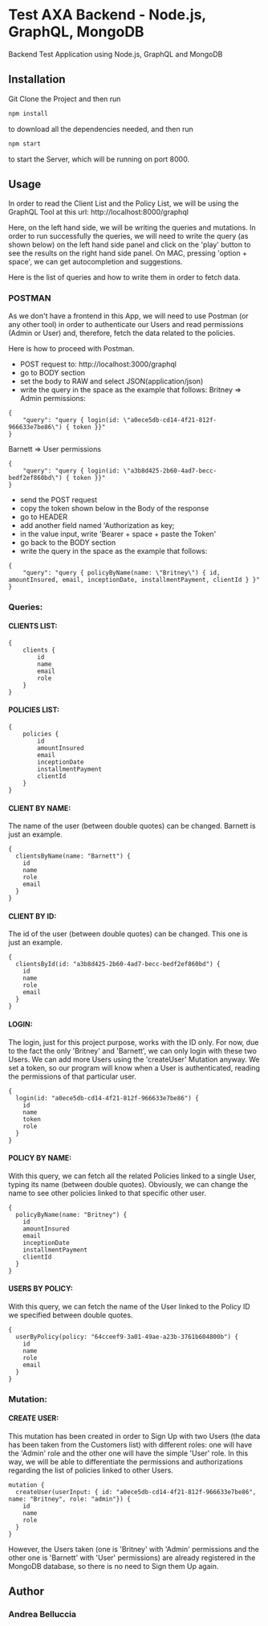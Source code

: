 # Test AXA Backend - Node.js, GraphQL, MongoDB

Backend Test Application using Node.js, GraphQL and MongoDB

## Installation

Git Clone the Project and then run

```bash
npm install
```

to download all the dependencies needed, and then run

```bash
npm start
```

to start the Server, which will be running on port 8000.

## Usage

In order to read the Client List and the Policy List, we will be using the GraphQL Tool at this url:
http://localhost:8000/graphql

Here, on the left hand side, we will be writing the queries and mutations.
In order to run successfully the queries, we will need to write the query (as shown below) on the left hand side
panel and click on the 'play' button to see the results on the right hand side panel.
On MAC, pressing 'option + space', we can get autocompletion and suggestions.

Here is the list of queries and how to write them in order to fetch data.

### POSTMAN

As we don't have a frontend in this App, we will need to use Postman (or any other tool) in order to authenticate our Users and read permissions (Admin or User) and, therefore, fetch the data related to the policies.

Here is how to proceed with Postman.

- POST request to: http://localhost:3000/graphql
- go to BODY section
- set the body to RAW and select JSON(application/json)
- write the query in the space as the example that follows:
  Britney => Admin permissions:

```
{
	"query": "query { login(id: \"a0ece5db-cd14-4f21-812f-966633e7be86\") { token }}"
}
```

Barnett => User permissions

```
{
	"query": "query { login(id: \"a3b8d425-2b60-4ad7-becc-bedf2ef860bd\") { token }}"
}
```

- send the POST request
- copy the token shown below in the Body of the response
- go to HEADER
- add another field named 'Authorization as key;
- in the value input, write 'Bearer + space + paste the Token'
- go back to the BODY section
- write the query in the space as the example that follows:

```
{
	"query": "query { policyByName(name: \"Britney\") { id, amountInsured, email, inceptionDate, installmentPayment, clientId } }"
}
```

### Queries:

#### CLIENTS LIST:

```
{
    clients {
        id
        name
        email
        role
    }
}
```

#### POLICIES LIST:

```
{
    policies {
        id
        amountInsured
        email
        inceptionDate
        installmentPayment
   	    clientId
    }
}
```

#### CLIENT BY NAME:

The name of the user (between double quotes) can be changed. Barnett is just an example.

```
{
  clientsByName(name: "Barnett") {
    id
    name
    role
    email
  }
}
```

#### CLIENT BY ID:

The id of the user (between double quotes) can be changed. This one is just an example.

```
{
  clientsById(id: "a3b8d425-2b60-4ad7-becc-bedf2ef860bd") {
    id
    name
    role
    email
  }
}
```

#### LOGIN:

The login, just for this project purpose, works with the ID only.
For now, due to the fact the only 'Britney' and 'Barnett', we can only login with these two Users.
We can add more Users using the 'createUser' Mutation anyway.
We set a token, so our program will know when a User is authenticated, reading the permissions of that particular user.

```
{
  login(id: "a0ece5db-cd14-4f21-812f-966633e7be86") {
    id
    name
    token
    role
  }
}
```

#### POLICY BY NAME:

With this query, we can fetch all the related Policies linked to a single User, typing its name (between double quotes). Obviously, we can change the name to see other policies linked to that specific other user.

```
{
  policyByName(name: "Britney") {
    id
    amountInsured
    email
    inceptionDate
    installmentPayment
    clientId
  }
}
```

#### USERS BY POLICY:

With this query, we can fetch the name of the User linked to the Policy ID we specified between double quotes.

```
{
  userByPolicy(policy: "64cceef9-3a01-49ae-a23b-3761b604800b") {
    id
    name
    role
    email
  }
}
```

### Mutation:

#### CREATE USER:

This mutation has been created in order to Sign Up with two Users (the data has been taken from the Customers list) with different roles: one will have the 'Admin' role and the other one will have the simple 'User' role.
In this way, we will be able to differentiate the permissions and authorizations regarding the list of policies linked to other Users.

```
mutation {
  createUser(userInput: { id: "a0ece5db-cd14-4f21-812f-966633e7be86",  name: "Britney", role: "admin"}) {
    id
    name
    role
  }
}
```

However, the Users taken (one is 'Britney' with 'Admin' permissions and the other one is 'Barnett' with 'User' permissions) are already registered in the MongoDB database, so there is no need to Sign them Up again.

## Author

### Andrea Belluccia
